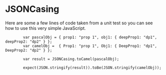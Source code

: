 JSONCasing
==========

Here are some a few lines of code taken from a unit test so you can see how to use this very simple JavaScript.

            var pascalObj = { prop1: "prop 1", obj1: { deepProp1: "dp1", deepProp2: "dp2" } };
            var camelObj =  { Prop1: "prop 1", Obj1: { DeepProp1: "dp1", DeepProp2: "dp2" } };
            
            var result = JSONCasing.toCamel(pascalObj);
            
            expect(JSON.stringify(result)).toBe(JSON.stringify(camelObj));
